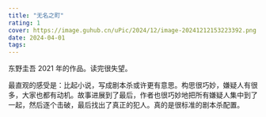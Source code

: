```yaml
---
title: "无名之町"
rating: 1
cover: https://image.guhub.cn/uPic/2024/12/image-20241212153223392.png
date: 2024-04-01
tags:
---
```


东野圭吾 2021 年的作品。读完很失望。

最直观的感受是：比起小说，写成剧本杀或许更有意思。构思很巧妙，嫌疑人有很多，大家也都有动机。故事进展到了最后，作者也很巧妙地把所有嫌疑人集中到了一起，然后逐个击破，最后找出了真正的犯人。真的是很标准的剧本杀配置。

